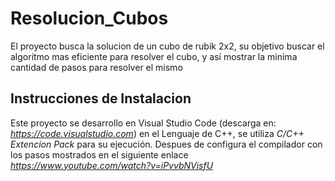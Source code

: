 # Resolucion_Cubos
El proyecto busca la solucion de un cubo de rubik 2x2, su objetivo buscar el algoritmo mas eficiente para resolver el cubo, y así mostrar la minima cantidad de pasos para resolver el mismo
## Instrucciones de Instalacion
Este proyecto se desarrollo en Visual Studio Code (descarga en: *https://code.visualstudio.com*) en el Lenguaje de C++, se utiliza *C/C++ Extencion Pack* para su ejecución. Despues de configura el compilador con los pasos mostrados en el siguiente enlace *https://www.youtube.com/watch?v=iPvvbNVisfU*